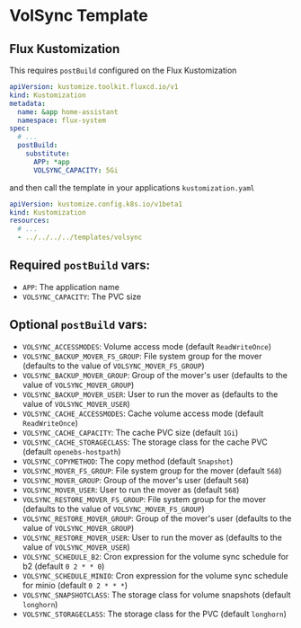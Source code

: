 # VolSync Template

## Flux Kustomization

This requires `postBuild` configured on the Flux Kustomization

```yaml
apiVersion: kustomize.toolkit.fluxcd.io/v1
kind: Kustomization
metadata:
  name: &app home-assistant
  namespace: flux-system
spec:
  # ...
  postBuild:
    substitute:
      APP: *app
      VOLSYNC_CAPACITY: 5Gi
```

and then call the template in your applications `kustomization.yaml`

```yaml
apiVersion: kustomize.config.k8s.io/v1beta1
kind: Kustomization
resources:
  # ...
  - ../../../../templates/volsync
```

## Required `postBuild` vars:

- `APP`: The application name
- `VOLSYNC_CAPACITY`: The PVC size

## Optional `postBuild` vars:

- `VOLSYNC_ACCESSMODES`: Volume access mode (default `ReadWriteOnce`)
- `VOLSYNC_BACKUP_MOVER_FS_GROUP`: File system group for the mover (defaults to the value of `VOLSYNC_MOVER_FS_GROUP`)
- `VOLSYNC_BACKUP_MOVER_GROUP`: Group of the mover's user (defaults to the value of `VOLSYNC_MOVER_GROUP`)
- `VOLSYNC_BACKUP_MOVER_USER`: User to run the mover as (defaults to the value of `VOLSYNC_MOVER_USER`)
- `VOLSYNC_CACHE_ACCESSMODES`: Cache volume access mode (default `ReadWriteOnce`)
- `VOLSYNC_CACHE_CAPACITY`: The cache PVC size (default `1Gi`)
- `VOLSYNC_CACHE_STORAGECLASS`: The storage class for the cache PVC (default `openebs-hostpath`)
- `VOLSYNC_COPYMETHOD`: The copy method (default `Snapshot`)
- `VOLSYNC_MOVER_FS_GROUP`: File system group for the mover (default `568`)
- `VOLSYNC_MOVER_GROUP`: Group of the mover's user (default `568`)
- `VOLSYNC_MOVER_USER`: User to run the mover as (default `568`)
- `VOLSYNC_RESTORE_MOVER_FS_GROUP`: File system group for the mover (defaults to the value of `VOLSYNC_MOVER_FS_GROUP`)
- `VOLSYNC_RESTORE_MOVER_GROUP`: Group of the mover's user (defaults to the value of `VOLSYNC_MOVER_GROUP`)
- `VOLSYNC_RESTORE_MOVER_USER`: User to run the mover as (defaults to the value of `VOLSYNC_MOVER_USER`)
- `VOLSYNC_SCHEDULE_B2`: Cron expression for the volume sync schedule for b2 (default `0 2 * * 0`)
- `VOLSYNC_SCHEDULE_MINIO`: Cron expression for the volume sync schedule for minio (default `0 2 * * *`)
- `VOLSYNC_SNAPSHOTCLASS`: The storage class for volume snapshots (default `longhorn`)
- `VOLSYNC_STORAGECLASS`: The storage class for the PVC (default `longhorn`)

